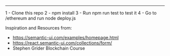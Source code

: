 ------------------------

1 - Clone this repo
2 - npm install 
3 - Run npm run test to test it
4 - Go to /ethereum and run node deploy.js

Inspiration and Resources from: 
- https://semantic-ui.com/examples/homepage.html
- https://react.semantic-ui.com/collections/form/
- Stephen Grider Blockchain Course